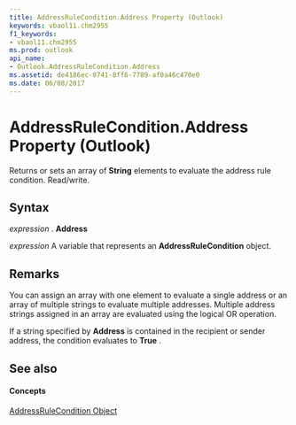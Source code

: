 ```yaml
---
title: AddressRuleCondition.Address Property (Outlook)
keywords: vbaol11.chm2955
f1_keywords:
- vbaol11.chm2955
ms.prod: outlook
api_name:
- Outlook.AddressRuleCondition.Address
ms.assetid: de4186ec-0741-8ff6-7789-af0a46c470e0
ms.date: 06/08/2017
---
```



# AddressRuleCondition.Address Property (Outlook)

Returns or sets an array of **String** elements to evaluate the address rule condition. Read/write.


## Syntax

 _expression_ . **Address**

 _expression_ A variable that represents an **AddressRuleCondition** object.


## Remarks

You can assign an array with one element to evaluate a single address or an array of multiple strings to evaluate multiple addresses. Multiple address strings assigned in an array are evaluated using the logical OR operation.

If a string specified by **Address** is contained in the recipient or sender address, the condition evaluates to **True** .


## See also


#### Concepts


[AddressRuleCondition Object](addressrulecondition-object-outlook.md)

